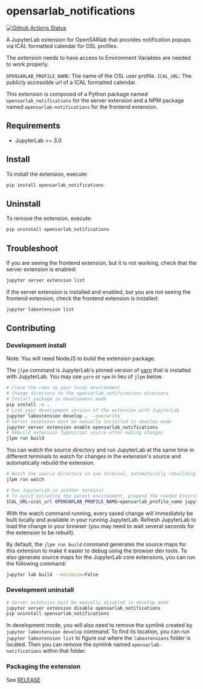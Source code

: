 # opensarlab_notifications

[![Github Actions Status](https://github.com/ASFOpenSARlab/opensarlab-extensions/workflows/Build/badge.svg)](https://github.com/ASFOpenSARlab/opensarlab-extensions/actions/workflows/build.yml)

A JupyterLab extension for OpenSARlab that provides notification popups via ICAL formatted calendar for OSL profiles.

The extension needs to have access to Environment Variables are needed to work properly.

`OPENSARLAB_PROFILE_NAME`: The name of the OSL user profile.
`ICAL_URL`: The publicly accessible url of a ICAL formatted calendar.


This extension is composed of a Python package named `opensarlab_notifications`
for the server extension and a NPM package named `opensarlab-notifications`
for the frontend extension.


## Requirements

* JupyterLab >= 3.0

## Install

To install the extension, execute:

```bash
pip install opensarlab_notifications
```

## Uninstall

To remove the extension, execute:

```bash
pip uninstall opensarlab_notifications
```


## Troubleshoot

If you are seeing the frontend extension, but it is not working, check
that the server extension is enabled:

```bash
jupyter server extension list
```

If the server extension is installed and enabled, but you are not seeing
the frontend extension, check the frontend extension is installed:

```bash
jupyter labextension list
```


## Contributing

### Development install

Note: You will need NodeJS to build the extension package.

The `jlpm` command is JupyterLab's pinned version of
[yarn](https://yarnpkg.com/) that is installed with JupyterLab. You may use
`yarn` or `npm` in lieu of `jlpm` below.

```bash
# Clone the repo to your local environment
# Change directory to the opensarlab_notifications directory
# Install package in development mode
pip install -e .
# Link your development version of the extension with JupyterLab
jupyter labextension develop . --overwrite
# Server extension must be manually installed in develop mode
jupyter server extension enable opensarlab_notifications
# Rebuild extension Typescript source after making changes
jlpm run build
```

You can watch the source directory and run JupyterLab at the same time in different terminals to watch for changes in the extension's source and automatically rebuild the extension.

```bash
# Watch the source directory in one terminal, automatically rebuilding when needed
jlpm run watch

# Run JupyterLab in another terminal
# To avoid polluting the parent environment, prepend the needed Environment Variables.
ICAL_URL=ical_url OPENSARLAB_PROFILE_NAME=opensarlab_profile_name jupyter lab
```

With the watch command running, every saved change will immediately be built locally and available in your running JupyterLab. Refresh JupyterLab to load the change in your browser (you may need to wait several seconds for the extension to be rebuilt).

By default, the `jlpm run build` command generates the source maps for this extension to make it easier to debug using the browser dev tools. To also generate source maps for the JupyterLab core extensions, you can run the following command:

```bash
jupyter lab build --minimize=False
```

### Development uninstall

```bash
# Server extension must be manually disabled in develop mode
jupyter server extension disable opensarlab_notifications
pip uninstall opensarlab_notifications
```

In development mode, you will also need to remove the symlink created by `jupyter labextension develop`
command. To find its location, you can run `jupyter labextension list` to figure out where the `labextensions`
folder is located. Then you can remove the symlink named `opensarlab-notifications` within that folder.

### Packaging the extension

See [RELEASE](RELEASE.md)
